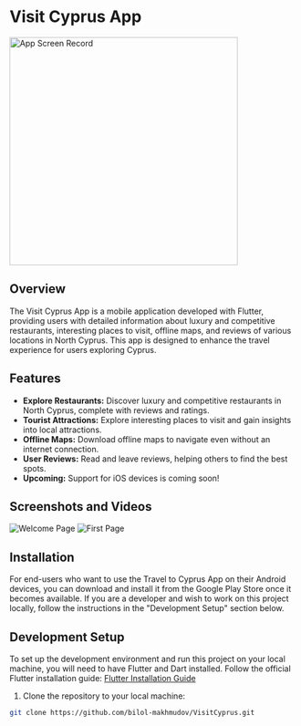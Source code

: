 # Visit Cyprus App

<div style="display: flex; justify-content: space-between; align-items: center;">
    <div style="flex: 1;justify-content: space-between;align-items: center;">
      <img src="https://github.com/bilol-makhmudov/VisitCyprus/assets/68492019/694433bb-c690-4245-88df-3e268f50eca4" alt="App Screen Record" width="400"/>
    </div>
</div>

## Overview

The Visit Cyprus App is a mobile application developed with Flutter, providing users with detailed information about luxury and competitive restaurants, interesting places to visit, offline maps, and reviews of various locations in North Cyprus. This app is designed to enhance the travel experience for users exploring Cyprus.

## Features

- **Explore Restaurants:** Discover luxury and competitive restaurants in North Cyprus, complete with reviews and ratings.
- **Tourist Attractions:** Explore interesting places to visit and gain insights into local attractions.
- **Offline Maps:** Download offline maps to navigate even without an internet connection.
- **User Reviews:** Read and leave reviews, helping others to find the best spots.
- **Upcoming:** Support for iOS devices is coming soon!

## Screenshots and Videos

![Welcome Page](https://github.com/bilol-makhmudov/VisitCyprus/assets/68492019/53c3f46d-5fd2-4685-97fc-40c1ecabef0e) ![First Page](https://github.com/bilol-makhmudov/VisitCyprus/assets/68492019/54dcc66c-12fe-4b6e-a3c7-06d31e8851ee)

## Installation

For end-users who want to use the Travel to Cyprus App on their Android devices, you can download and install it from the Google Play Store once it becomes available. If you are a developer and wish to work on this project locally, follow the instructions in the "Development Setup" section below.

## Development Setup

To set up the development environment and run this project on your local machine, you will need to have Flutter and Dart installed. Follow the official Flutter installation guide: [Flutter Installation Guide](https://flutter.dev/docs/get-started/install)

1. Clone the repository to your local machine:

```bash
git clone https://github.com/bilol-makhmudov/VisitCyprus.git
